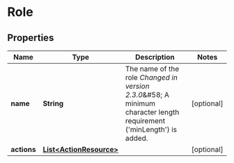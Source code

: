 # Role

## Properties
Name | Type | Description | Notes
------------ | ------------- | ------------- | -------------
**name** | **String** | The name of the role  *Changed in version 2.3.0*&amp;#58; A minimum character length requirement (&#x27;minLength&#x27;) is added.  |  [optional]
**actions** | [**List&lt;ActionResource&gt;**](ActionResource.md) |  |  [optional]
